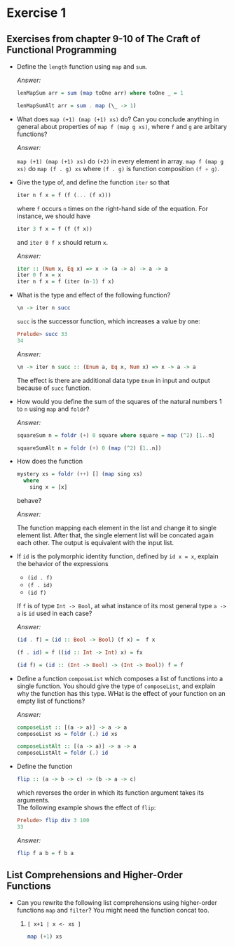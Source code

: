 # Exercise 1

## Exercises from chapter 9-10 of The Craft of Functional Programming

- Define the `length` function using `map` and `sum`.

  _Answer:_

  ```haskell
  lenMapSum arr = sum (map toOne arr) where toOne _ = 1
  ```

  ```haskell
  lenMapSumAlt arr = sum . map (\_ -> 1)
  ```

- What does `map (+1) (map (+1) xs)` do? Can you conclude anything in general
  about properties of `map f (map g xs)`, where `f` and `g` are arbitary
  functions?

  _Answer:_

  `map (+1) (map (+1) xs)` do `(+2)` in every element in array.
  `map f (map g xs)` do `map (f . g) xs` where `(f . g)` is function composition
  `(f ∘ g)`.

- Give the type of, and define the function `iter` so that

  ```haskell
  iter n f x = f (f (... (f x)))
  ```

  where `f` occurs `n` times on the right-hand side of the equation. For
  instance, we should have

  ```haskell
  iter 3 f x = f (f (f x))
  ```

  and `iter 0 f x` should return `x`.

  _Answer:_

  ```haskell
  iter :: (Num x, Eq x) => x -> (a -> a) -> a -> a
  iter 0 f x = x
  iter n f x = f (iter (n-1) f x)
  ```

- What is the type and effect of the following function?

  ```haskell
  \n -> iter n succ
  ```

  `succ` is the successor function, which increases a value by one:

  ```haskell
  Prelude> succ 33
  34
  ```

  _Answer:_

  ```haskell
  \n -> iter n succ :: (Enum a, Eq x, Num x) => x -> a -> a
  ```

  The effect is there are additional data type `Enum` in input and output
  because of `succ` function.

- How would you define the sum of the squares of the natural numbers 1 to `n`
  using `map` and `foldr`?

  _Answer:_

  ```haskell
  squareSum n = foldr (+) 0 square where square = map (^2) [1..n]
  ```

  ```haskell
  squareSumAlt n = foldr (+) 0 (map (^2) [1..n])
  ```

- How does the function

  ```haskell
  mystery xs = foldr (++) [] (map sing xs)
    where
      sing x = [x]
  ```

  behave?

  _Answer:_

  The function mapping each element in the list and change it to single element
  list. After that, the single element list will be concated again each other.
  The output is equivalent with the input list.

- If `id` is the polymorphic identity function, defined by `id x = x`, explain
  the behavior of the expressions

  - `(id . f)`
  - `(f . id)`
  - `(id f)`

  If `f` is of type `Int -> Bool`, at what instance of its most general type
  `a -> a` is `id` used in each case?

  _Answer:_

  ```haskell
  (id . f) = (id :: Bool -> Bool) (f x) =  f x
  ```

  ```haskell
  (f . id) = f ((id :: Int -> Int) x) = fx
  ```

  ```haskell
  (id f) = (id :: (Int -> Bool) -> (Int -> Bool)) f = f
  ```

- Define a function `composeList` which composes a list of functions into a
  single function. You should give the type of `composeList`, and explain why
  the function has this type. WHat is the effect of your function on an empty
  list of functions?

  _Answer:_

  ```haskell
  composeList :: [(a -> a)] -> a -> a
  composeList xs = foldr (.) id xs
  ```

  ```haskell
  composeListAlt :: [(a -> a)] -> a -> a
  composeListAlt = foldr (.) id
  ```

- Define the function

  ```haskell
  flip :: (a -> b -> c) -> (b -> a -> c)
  ```

  which reverses the order in which its function argument takes its arguments.\
  The following example shows the effect of `flip`:

  ```haskell
  Prelude> flip div 3 100
  33
  ```

  _Answer:_

  ```haskell
  flip f a b = f b a
  ```

## List Comprehensions and Higher-Order Functions

- Can you rewrite the following list comprehensions using higher-order functions
  `map` and `filter`? You might need the function concat too.

  1. `[ x+1 | x <- xs ]`

     ```haskell
     map (+1) xs
     ```
